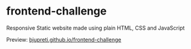 # frontend-challenge
Responsive Static website made using plain HTML, CSS and JavaScript

Preview:
[bjupreti.github.io/frontend-challenge](bjupreti.github.io/frontend-challenge)
